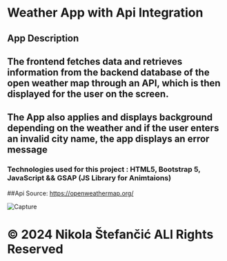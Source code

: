 # Weather App with Api Integration 


## App Description

## The frontend fetches data and retrieves information from the backend database of the open weather map through an API, which is then displayed for the user on the screen.
## The App also applies and displays background depending on the weather and if the user enters an invalid city name, the app displays an error message

### Technologies used for this project : HTML5, Bootstrap 5, JavaScript && GSAP (JS Library for Animtaions)

##Api Source: https://openweathermap.org/

![Capture](https://github.com/nstefan55/Weather-App-with-API/assets/121696125/5a4834e2-2cc4-493d-8149-aed0cab669af)



# &copy; 2024 Nikola Štefančić ALl Rights Reserved  

